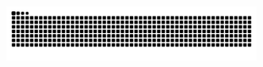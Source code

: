 <picture>
  <source media="(prefers-color-scheme: dark)" srcset="https://raw.githubusercontent.com/qiekn/qiekn/output/github-contribution-grid-snake-dark.svg">
  <source media="(prefers-color-scheme: light)" srcset="https://raw.githubusercontent.com/qiekn/qiekn/output/github-contribution-grid-snake.svg">
  <img alt="github contribution grid snake animation" src="https://raw.githubusercontent.com/qiekn/qiekn/output/github-contribution-grid-snake.svg">
</picture>
